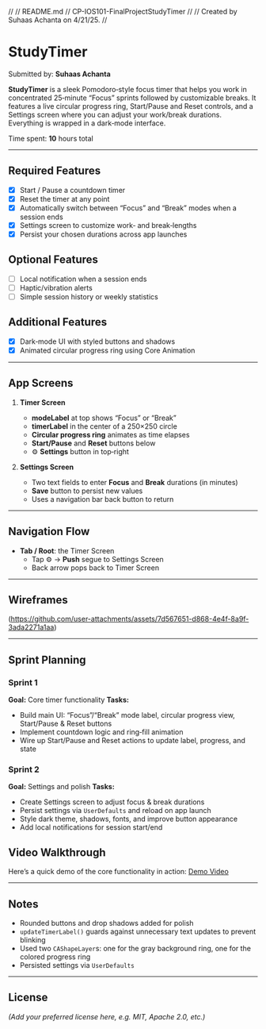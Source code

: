 //
//  README.md
//  CP-IOS101-FinalProjectStudyTimer
//
//  Created by Suhaas Achanta on 4/21/25.
//

# StudyTimer

Submitted by: **Suhaas Achanta**

**StudyTimer** is a sleek Pomodoro‑style focus timer that helps you work in concentrated 25‑minute “Focus” sprints followed by customizable breaks. It features a live circular progress ring, Start/Pause and Reset controls, and a Settings screen where you can adjust your work/break durations. Everything is wrapped in a dark‑mode interface.

Time spent: **10** hours total

---

## Required Features

- [x] Start / Pause a countdown timer
- [x] Reset the timer at any point
- [x] Automatically switch between “Focus” and “Break” modes when a session ends
- [x] Settings screen to customize work‐ and break‐lengths
- [x] Persist your chosen durations across app launches

## Optional Features

- [ ] Local notification when a session ends
- [ ] Haptic/vibration alerts
- [ ] Simple session history or weekly statistics

## Additional Features

- [x] Dark‑mode UI with styled buttons and shadows
- [x] Animated circular progress ring using Core Animation

---

## App Screens

1. **Timer Screen**
   - **modeLabel** at top shows “Focus” or “Break”
   - **timerLabel** in the center of a 250×250 circle
   - **Circular progress ring** animates as time elapses
   - **Start/Pause** and **Reset** buttons below
   - ⚙️ **Settings** button in top‑right

2. **Settings Screen**
   - Two text fields to enter **Focus** and **Break** durations (in minutes)
   - **Save** button to persist new values
   - Uses a navigation bar back button to return

---

## Navigation Flow

- **Tab / Root**: the Timer Screen
  - Tap ⚙️ → **Push** segue to Settings Screen
  - Back arrow pops back to Timer Screen

---

## Wireframes

(https://github.com/user-attachments/assets/7d567651-d868-4e4f-8a9f-3ada2271a1aa)



---

## Sprint Planning

### Sprint 1
**Goal:** Core timer functionality
**Tasks:**
- Build main UI: “Focus”/“Break” mode label, circular progress view, Start/Pause & Reset buttons
- Implement countdown logic and ring‑fill animation
- Wire up Start/Pause and Reset actions to update label, progress, and state

### Sprint 2
**Goal:** Settings and polish
**Tasks:**
- Create Settings screen to adjust focus & break durations
- Persist settings via `UserDefaults` and reload on app launch
- Style dark theme, shadows, fonts, and improve button appearance
- Add local notifications for session start/end


## Video Walkthrough

Here’s a quick demo of the core functionality in action:
[Demo Video](https://youtu.be/your-demo-link)

---

## Notes

- Rounded buttons and drop shadows added for polish
- `updateTimerLabel()` guards against unnecessary text updates to prevent blinking
- Used two `CAShapeLayer`s: one for the gray background ring, one for the colored progress ring
- Persisted settings via `UserDefaults`

---

## License

*(Add your preferred license here, e.g. MIT, Apache 2.0, etc.)*
